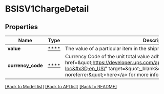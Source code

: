 # BSISV1ChargeDetail

## Properties
Name | Type | Description | Notes
------------ | ------------- | ------------- | -------------
**value** | [****](.md) | The value of a particular item in the shipment . | 
**currency_code** | [****](.md) | Currency Code of the unit total value adhering to ISO 4217 standard. Click &lt;a href&#x3D;\&quot;https://developer.ups.com/api/reference/globalcheckout/appendix?loc&#x3D;en_US\&quot; target&#x3D;\&quot;_blank\&quot; rel&#x3D;\&quot;noopener noreferrer\&quot;&gt;here&lt;/a&gt; for more information. | 

[[Back to Model list]](../../README.md#documentation-for-models) [[Back to API list]](../../README.md#documentation-for-api-endpoints) [[Back to README]](../../README.md)

